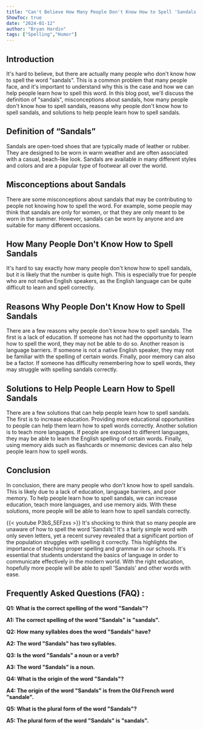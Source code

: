```yaml
---
title: "Can't Believe How Many People Don't Know How to Spell 'Sandals'!"
ShowToc: true 
date: "2024-01-12"
author: "Bryan Hardin" 
tags: ["Spelling","Humor"]
---
```

## Introduction

It's hard to believe, but there are actually many people who don't know how to spell the word "sandals". This is a common problem that many people face, and it's important to understand why this is the case and how we can help people learn how to spell this word. In this blog post, we'll discuss the definition of "sandals", misconceptions about sandals, how many people don't know how to spell sandals, reasons why people don't know how to spell sandals, and solutions to help people learn how to spell sandals.

## Definition of “Sandals”

Sandals are open-toed shoes that are typically made of leather or rubber. They are designed to be worn in warm weather and are often associated with a casual, beach-like look. Sandals are available in many different styles and colors and are a popular type of footwear all over the world.

## Misconceptions about Sandals

There are some misconceptions about sandals that may be contributing to people not knowing how to spell the word. For example, some people may think that sandals are only for women, or that they are only meant to be worn in the summer. However, sandals can be worn by anyone and are suitable for many different occasions.

## How Many People Don't Know How to Spell Sandals

It's hard to say exactly how many people don't know how to spell sandals, but it is likely that the number is quite high. This is especially true for people who are not native English speakers, as the English language can be quite difficult to learn and spell correctly.

## Reasons Why People Don't Know How to Spell Sandals

There are a few reasons why people don't know how to spell sandals. The first is a lack of education. If someone has not had the opportunity to learn how to spell the word, they may not be able to do so. Another reason is language barriers. If someone is not a native English speaker, they may not be familiar with the spelling of certain words. Finally, poor memory can also be a factor. If someone has difficulty remembering how to spell words, they may struggle with spelling sandals correctly.

## Solutions to Help People Learn How to Spell Sandals

There are a few solutions that can help people learn how to spell sandals. The first is to increase education. Providing more educational opportunities to people can help them learn how to spell words correctly. Another solution is to teach more languages. If people are exposed to different languages, they may be able to learn the English spelling of certain words. Finally, using memory aids such as flashcards or mnemonic devices can also help people learn how to spell words.

## Conclusion

In conclusion, there are many people who don't know how to spell sandals. This is likely due to a lack of education, language barriers, and poor memory. To help people learn how to spell sandals, we can increase education, teach more languages, and use memory aids. With these solutions, more people will be able to learn how to spell sandals correctly.

{{< youtube P3bS_5EFzxs >}} 
It's shocking to think that so many people are unaware of how to spell the word 'Sandals'! It's a fairly simple word with only seven letters, yet a recent survey revealed that a significant portion of the population struggles with spelling it correctly. This highlights the importance of teaching proper spelling and grammar in our schools. It's essential that students understand the basics of language in order to communicate effectively in the modern world. With the right education, hopefully more people will be able to spell 'Sandals' and other words with ease.

## Frequently Asked Questions (FAQ) :
**Q1: What is the correct spelling of the word "Sandals"?**

**A1: The correct spelling of the word "Sandals" is "sandals".**

**Q2: How many syllables does the word "Sandals" have?**

**A2: The word "Sandals" has two syllables.**

**Q3: Is the word "Sandals" a noun or a verb?**

**A3: The word "Sandals" is a noun.**

**Q4: What is the origin of the word "Sandals"?**

**A4: The origin of the word "Sandals" is from the Old French word "sandale".**

**Q5: What is the plural form of the word "Sandals"?**

**A5: The plural form of the word "Sandals" is "sandals".**





